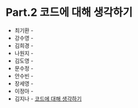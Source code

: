 # Part.2 코드에 대해 생각하기

- 최기환 - []()
- 강수영 - []()
- 김희경 - []()
- 나원지 - []()
- 김도영 - []()
- 문수정 - []()
- 안수빈 - []()
- 장세영 - []()
- 이정아 - []()
- 김지나 - [코드에 대해 생각하기](https://zzinao.notion.site/Part-2-6aa4173aa5de4d60b695d7c2ac46d7d2?pvs=4)
